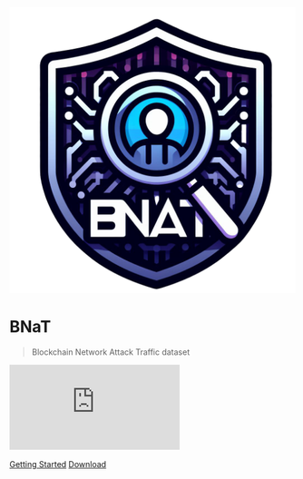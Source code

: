 <img class="logo" src="./assets/img/Logo.png">

# **BNaT**

> Blockchain Network Attack Traffic dataset


<iframe class="youtube" src="https://www.youtube.com/embed/uW6Khv_aPLg?si=FBofjGEpMerd4Wcl" title="YouTube video player" frameborder="0" allow="accelerometer; autoplay; clipboard-write; encrypted-media; gyroscope; picture-in-picture; web-share" allowfullscreen></iframe>

[Getting Started](README.md)
[Download](https://github.com/avitech-vnu/BNaT/archive/refs/heads/master.zip)
